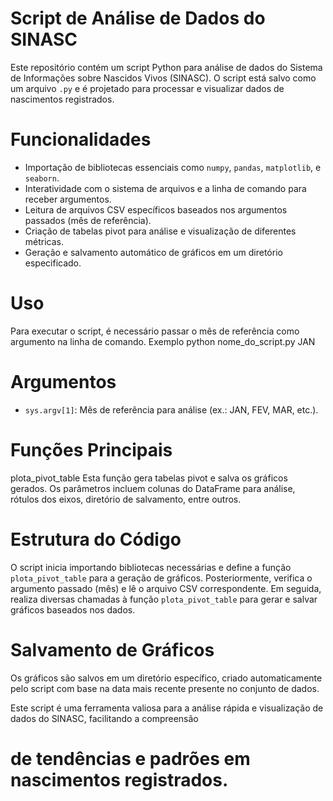 # Script de Análise de Dados do SINASC

Este repositório contém um script Python para análise de dados do Sistema de Informações sobre Nascidos Vivos (SINASC).
O script está salvo como um arquivo `.py` e é projetado para processar e visualizar dados de nascimentos registrados.

# Funcionalidades
- Importação de bibliotecas essenciais como `numpy`, `pandas`, `matplotlib`, e `seaborn`.
- Interatividade com o sistema de arquivos e a linha de comando para receber argumentos.
- Leitura de arquivos CSV específicos baseados nos argumentos passados (mês de referência).
- Criação de tabelas pivot para análise e visualização de diferentes métricas.
- Geração e salvamento automático de gráficos em um diretório especificado.

# Uso
Para executar o script, é necessário passar o mês de referência como argumento na linha de comando. 
Exemplo python nome_do_script.py JAN

# Argumentos
 - `sys.argv[1]`: Mês de referência para análise (ex.: JAN, FEV, MAR, etc.).

# Funções Principais
 plota_pivot_table
 Esta função gera tabelas pivot e salva os gráficos gerados. Os parâmetros incluem colunas do DataFrame para análise,
 rótulos dos eixos, diretório de salvamento, entre outros.

# Estrutura do Código
 O script inicia importando bibliotecas necessárias e define a função `plota_pivot_table` para a geração de gráficos.
 Posteriormente, verifica o argumento passado (mês) e lê o arquivo CSV correspondente. Em seguida, realiza diversas chamadas
 à função `plota_pivot_table` para gerar e salvar gráficos baseados nos dados.

# Salvamento de Gráficos
 Os gráficos são salvos em um diretório específico, criado automaticamente pelo script com base na data mais recente
 presente no conjunto de dados.

 Este script é uma ferramenta valiosa para a análise rápida e visualização de dados do SINASC, facilitando a compreensão
# de tendências e padrões em nascimentos registrados.
